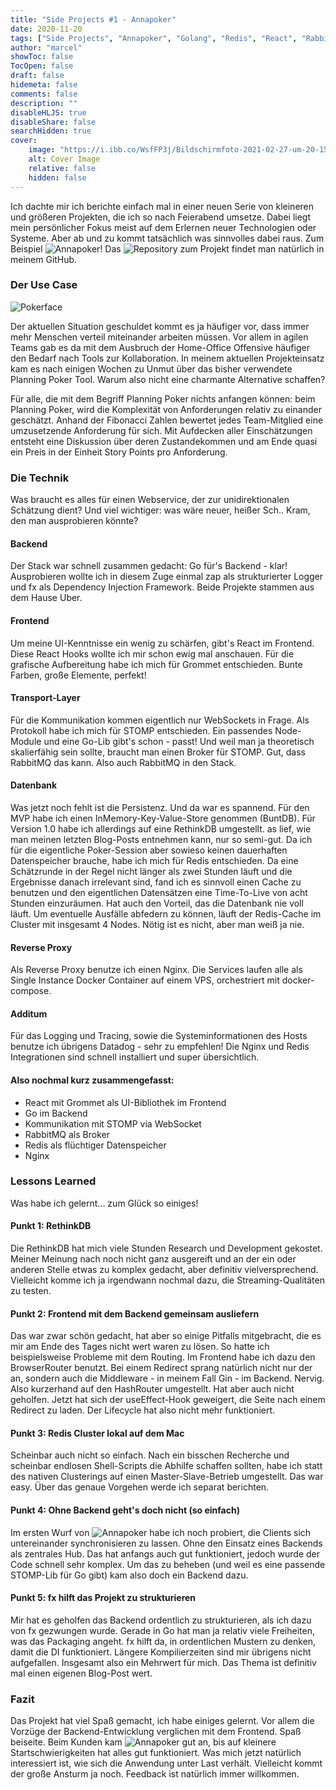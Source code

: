 ```yaml
---
title: "Side Projects #1 - Annapoker"
date: 2020-11-20
tags: ["Side Projects", "Annapoker", "Golang", "Redis", "React", "RabbitMQ", "STOMP", "Docker", "nginx"]
author: "marcel"
showToc: false
TocOpen: false
draft: false
hidemeta: false
comments: false
description: ""
disableHLJS: true
disableShare: false
searchHidden: true
cover:
    image: "https://i.ibb.co/WsfFP3j/Bildschirmfoto-2021-02-27-um-20-15-14.png"
    alt: Cover Image
    relative: false
    hidden: false
---
```


Ich dachte mir ich berichte einfach mal in einer neuen Serie von kleineren und größeren Projekten, 
die ich so nach Feierabend umsetze. Dabei liegt mein persönlicher Fokus meist auf dem Erlernen neuer 
Technologien oder Systeme. Aber ab und zu kommt tatsächlich was sinnvolles dabei raus. 
Zum Beispiel ![Annapoker](https://annapoker.de)! 
Das ![Repository](https://github.com/mz47/annapoker) zum Projekt findet man natürlich in meinem GitHub.

### Der Use Case

![Pokerface](https://i.imgur.com/KMus6br.gif)

Der aktuellen Situation geschuldet kommt es ja häufiger vor, dass immer mehr Menschen verteil miteinander arbeiten müssen. 
Vor allem in agilen Teams gab es da mit dem Ausbruch der Home-Office Offensive häufiger den Bedarf nach Tools zur Kollaboration. 
In meinem aktuellen Projekteinsatz kam es nach einigen Wochen zu Unmut über das bisher verwendete Planning Poker Tool. 
Warum also nicht eine charmante Alternative schaffen?

Für alle, die mit dem Begriff Planning Poker nichts anfangen können: 
beim Planning Poker, wird die Komplexität von Anforderungen relativ zu einander geschätzt. 
Anhand der Fibonacci Zahlen bewertet jedes Team-Mitglied eine umzusetzende Anforderung für sich. 
Mit Aufdecken aller Einschätzungen entsteht eine Diskussion über deren Zustandekommen und am Ende 
quasi ein Preis in der Einheit Story Points pro Anforderung.

### Die Technik

Was braucht es alles für einen Webservice, der zur unidirektionalen Schätzung dient? 
Und viel wichtiger: was wäre neuer, heißer Sch.. Kram, den man ausprobieren könnte?

#### Backend

Der Stack war schnell zusammen gedacht: Go für's Backend - klar! 
Ausprobieren wollte ich in diesem Zuge einmal zap als strukturierter Logger und fx als Dependency Injection Framework. 
Beide Projekte stammen aus dem Hause Uber.

#### Frontend

Um meine UI-Kenntnisse ein wenig zu schärfen, gibt's React im Frontend. 
Diese React Hooks wollte ich mir schon ewig mal anschauen. 
Für die grafische Aufbereitung habe ich mich für Grommet entschieden.
Bunte Farben, große Elemente, perfekt!

#### Transport-Layer

Für die Kommunikation kommen eigentlich nur WebSockets in Frage. 
Als Protokoll habe ich mich für STOMP entschieden. Ein passendes Node-Module und eine Go-Lib gibt's schon - passt! 
Und weil man ja theoretisch skalierfähig sein sollte, braucht man einen Broker für STOMP. 
Gut, dass RabbitMQ das kann. Also auch RabbitMQ in den Stack.

#### Datenbank

Was jetzt noch fehlt ist die Persistenz. Und da war es spannend. 
Für den MVP habe ich einen InMemory-Key-Value-Store genommen (BuntDB). 
Für Version 1.0 habe ich allerdings auf eine RethinkDB umgestellt. 
as lief, wie man meinen letzten Blog-Posts entnehmen kann, nur so semi-gut. 
Da ich für die eigentliche Poker-Session aber sowieso keinen dauerhaften Datenspeicher brauche, habe ich mich für Redis entschieden. 
Da eine Schätzrunde in der Regel nicht länger als zwei Stunden läuft und die Ergebnisse danach irrelevant sind, 
fand ich es sinnvoll einen Cache zu benutzen und den eigentlichen Datensätzen eine Time-To-Live von acht Stunden einzuräumen. 
Hat auch den Vorteil, das die Datenbank nie voll läuft. Um eventuelle Ausfälle abfedern zu können, 
läuft der Redis-Cache im Cluster mit insgesamt 4 Nodes. Nötig ist es nicht, aber man weiß ja nie.

#### Reverse Proxy

Als Reverse Proxy benutze ich einen Nginx. 
Die Services laufen alle als Single Instance Docker Container auf einem VPS, orchestriert mit docker-compose.

#### Additum

Für das Logging und Tracing, sowie die Systeminformationen des Hosts benutze ich übrigens Datadog - sehr zu empfehlen! 
Die Nginx und Redis Integrationen sind schnell installiert und super übersichtlich.

#### Also nochmal kurz zusammengefasst:

- React mit Grommet als UI-Bibliothek im Frontend
- Go im Backend 
- Kommunikation mit STOMP via WebSocket
- RabbitMQ als Broker
- Redis als flüchtiger Datenspeicher
- Nginx

### Lessons Learned

Was habe ich gelernt... zum Glück so einiges!

#### Punkt 1: RethinkDB

Die RethinkDB hat mich viele Stunden Research und Development gekostet. 
Meiner Meinung nach noch nicht ganz ausgereift und an der ein oder anderen Stelle etwas zu komplex gedacht, 
aber definitiv vielversprechend. Vielleicht komme ich ja irgendwann nochmal dazu, die Streaming-Qualitäten zu testen.

#### Punkt 2: Frontend mit dem Backend gemeinsam ausliefern

Das war zwar schön gedacht, hat aber so einige Pitfalls mitgebracht, die es mir am Ende des Tages nicht wert waren zu lösen. 
So hatte ich beispielsweise Probleme mit dem Routing. Im Frontend habe ich dazu den BrowserRouter benutzt. 
Bei einem Redirect sprang natürlich nicht nur der an, sondern auch die Middleware - in meinem Fall Gin - im Backend. 
Nervig. Also kurzerhand auf den HashRouter umgestellt. Hat aber auch nicht geholfen. 
Jetzt hat sich der useEffect-Hook geweigert, die Seite nach einem Redirect zu laden. 
Der Lifecycle hat also nicht mehr funktioniert.

#### Punkt 3: Redis Cluster lokal auf dem Mac

Scheinbar auch nicht so einfach. Nach ein bisschen Recherche und scheinbar endlosen Shell-Scripts die 
Abhilfe schaffen sollten, habe ich statt des nativen Clusterings auf einen Master-Slave-Betrieb umgestellt. 
Das war easy. Über das genaue Vorgehen werde ich separat berichten.

#### Punkt 4: Ohne Backend geht's doch nicht (so einfach)

Im ersten Wurf von ![Annapoker](https://annapoker.de) habe ich noch probiert, die Clients sich untereinander synchronisieren zu lassen. 
Ohne den Einsatz eines Backends als zentrales Hub. Das hat anfangs auch gut funktioniert, 
jedoch wurde der Code schnell sehr komplex. 
Um das zu beheben (und weil es eine passende STOMP-Lib für Go gibt) kam also doch ein Backend dazu.

#### Punkt 5: fx hilft das Projekt zu strukturieren

Mir hat es geholfen das Backend ordentlich zu strukturieren, als ich dazu von fx gezwungen wurde. 
Gerade in Go hat man ja relativ viele Freiheiten, was das Packaging angeht. 
fx hilft da, in ordentlichen Mustern zu denken, damit die DI funktioniert. 
Längere Kompilierzeiten sind mir übrigens nicht aufgefallen. Insgesamt also ein Mehrwert für mich. 
Das Thema ist definitiv mal einen eigenen Blog-Post wert.

### Fazit

Das Projekt hat viel Spaß gemacht, ich habe einiges gelernt. Vor allem die Vorzüge der 
Backend-Entwicklung verglichen mit dem Frontend. Spaß beiseite.
Beim Kunden kam ![Annapoker](https://annapoker.de) gut an, bis auf kleinere Startschwierigkeiten hat alles gut funktioniert. 
Was mich jetzt natürlich interessiert ist, wie sich die Anwendung unter Last verhält. 
Vielleicht kommt der große Ansturm ja noch. 
Feedback ist natürlich immer willkommen.